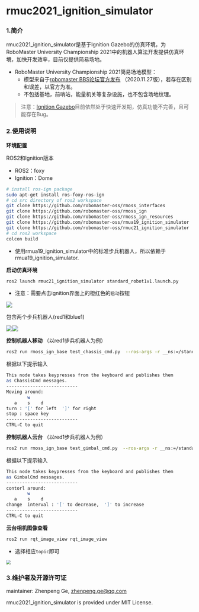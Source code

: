 # rmuc2021_ignition_simulator


### 1.简介

rmuc2021_ignition_simulator是基于Ignition Gazebo的仿真环境，为RoboMaster University Championship 2021中的机器人算法开发提供仿真环境，加快开发效率，目前仅提供简易场地。

* RoboMaster University Championship 2021简易场地模型：
  * 模型来自于[robomaster BBS论坛官方发布](https://bbs.robomaster.com/forum.php?mod=viewthread&tid=11300) （2020.11.27版），若存在区别和误差，以官方为准。
  * 不包括基地，前哨站，能量机关等复杂设施，也不包含场地纹理。

> 注意：[Ignition Gazebo](https://github.com/ignitionrobotics/ign-gazebo)目前依然处于快速开发期，仿真功能不完善，且可能存在Bug。

### 2.使用说明

**环境配置**

ROS2和Ignition版本

* ROS2：foxy
* Ignition：Dome

```bash
# install ros-ign package
sudo apt-get install ros-foxy-ros-ign
# cd src directory of ros2 workspace 
git clone https://github.com/robomaster-oss/rmoss_interfaces
git clone https://github.com/robomaster-oss/rmoss_ign
git clone https://github.com/robomaster-oss/rmoss_ign_resources
git clone https://github.com/robomaster-oss/rmua19_ignition_simulator
git clone https://github.com/robomaster-oss/rmuc21_ignition_simulator
# cd ros2 workspace
colcon build
```

* 使用rmua19_ignition_simulator中的标准步兵机器人，所以依赖于rmua19_ignition_simulator.

**启动仿真环境**

```bash
ros2 launch rmuc21_ignition_simulator standard_robot1v1.launch.py 
```

* 注意：需要点击ignition界面上的橙红色的`启动`按钮

![](doc/imgs/battlefield1.png)

包含两个步兵机器人(red1和blue1)

![](doc/imgs/battlefield2.png
)![](doc/imgs/battlefield3.png)

**控制机器人移动** （以red1步兵机器人为例）

```bash
ros2 run rmoss_ign_base test_chassis_cmd.py  --ros-args -r __ns:=/standard_robot_red1 -p v:=0.3 -p w:=0.3
```

根据以下提示输入

```bash
This node takes keypresses from the keyboard and publishes them
as ChassisCmd messages.
---------------------------
Moving around:
        w    
   a    s    d
turn : '[' for left  ']' for right
stop : space key
---------------------------
CTRL-C to quit
```

**控制机器人云台** （以red1步兵机器人为例）

```bash
ros2 run rmoss_ign_base test_gimbal_cmd.py  --ros-args -r __ns:=/standard_robot_red1
```

根据以下提示输入

```bash
This node takes keypresses from the keyboard and publishes them
as GimbalCmd messages.
---------------------------
contorl around:
        w    
   a    s    d
change  interval : '[' to decrease,  ']' to increase
---------------------------
CTRL-C to quit
```

**云台相机图像查看**

```bash
ros2 run rqt_image_view rqt_image_view 
```

* 选择相应`topic`即可

<img src="doc/imgs/camera.png" style="zoom:75%;" />

### 3.维护者及开源许可证

maintainer: Zhenpeng Ge, zhenpeng.ge@qq.com

rmuc2021_ignition_simulator is provided under MIT License.
